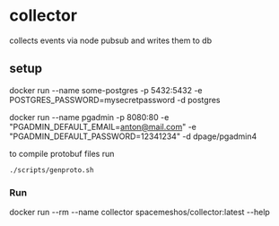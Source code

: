 # collector
collects events via node pubsub and writes them to db

## setup
docker run --name some-postgres -p 5432:5432 -e POSTGRES_PASSWORD=mysecretpassword -d postgres

docker run --name pgadmin -p 8080:80 -e "PGADMIN_DEFAULT_EMAIL=anton@mail.com" -e "PGADMIN_DEFAULT_PASSWORD=12341234" -d dpage/pgadmin4

to compile protobuf files run

`./scripts/genproto.sh `

### Run
docker run --rm --name collector spacemeshos/collector:latest --help

